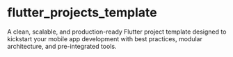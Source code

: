 # flutter_projects_template
 A clean, scalable, and production-ready Flutter project template designed to kickstart your mobile app development with best practices, modular architecture, and pre-integrated tools.
